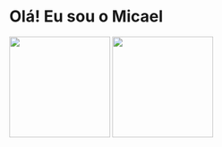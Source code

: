 # Olá! Eu sou o Micael
<div>
    <img height="180em" src="https://github-readme-stats.vercel.app/api?username=micaelcorrea1&show_icons=true&theme=midnight-purple"/>
    <img height="180em" src="https://github-readme-stats.vercel.app/api/top-langs/?username=micaelcorrea1&layout=compact&card_width=320&theme=midnight-purple"/>
</div>
